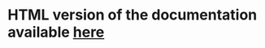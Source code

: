 # HTML version of the documentation available [here](https://sterlingbaldwin.github.io/e3sm-regridding/build/html/guide.html)

